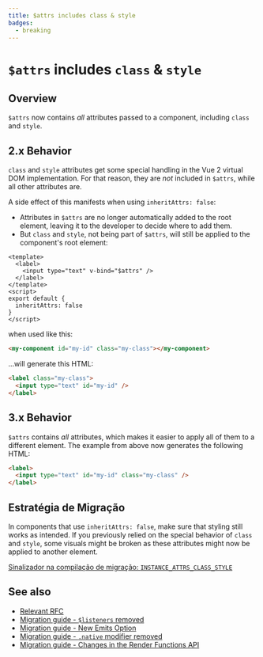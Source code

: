 ```yaml
---
title: $attrs includes class & style
badges:
  - breaking
---
```


# `$attrs` includes `class` & `style` <MigrationBadges :badges="$frontmatter.badges" />

## Overview

`$attrs` now contains _all_ attributes passed to a component, including `class` and `style`.

## 2.x Behavior

`class` and `style` attributes get some special handling in the Vue 2 virtual DOM implementation. For that reason, they are _not_ included in `$attrs`, while all other attributes are.

A side effect of this manifests when using `inheritAttrs: false`:

- Attributes in `$attrs` are no longer automatically added to the root element, leaving it to the developer to decide where to add them.
- But `class` and `style`, not being part of `$attrs`, will still be applied to the component's root element:

```vue
<template>
  <label>
    <input type="text" v-bind="$attrs" />
  </label>
</template>
<script>
export default {
  inheritAttrs: false
}
</script>
```

when used like this:

```html
<my-component id="my-id" class="my-class"></my-component>
```

...will generate this HTML:

```html
<label class="my-class">
  <input type="text" id="my-id" />
</label>
```

## 3.x Behavior

`$attrs` contains _all_ attributes, which makes it easier to apply all of them to a different element. The example from above now generates the following HTML:

```html
<label>
  <input type="text" id="my-id" class="my-class" />
</label>
```

## Estratégia de Migração

In components that use `inheritAttrs: false`, make sure that styling still works as intended. If you previously relied on the special behavior of `class` and `style`, some visuals might be broken as these attributes might now be applied to another element.

[Sinalizador na compilação de migração: `INSTANCE_ATTRS_CLASS_STYLE`](migration-build.html#configuracao-de-compatibilidade)

## See also

- [Relevant RFC](https://github.com/vuejs/rfcs/blob/master/active-rfcs/0031-attr-fallthrough.md)
- [Migration guide - `$listeners` removed](./listeners-removed.md)
- [Migration guide - New Emits Option](./emits-option.md)
- [Migration guide - `.native` modifier removed](./v-on-native-modifier-removed.md)
- [Migration guide - Changes in the Render Functions API](./render-function-api.md)
